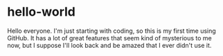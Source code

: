 # hello-world

Hello everyone.  I'm just starting with coding, so this is my first time using GitHub. It has a lot of great features that seem kind of mysterious to me now, but I suppose I'll look back and be amazed that I ever didn't use it.
